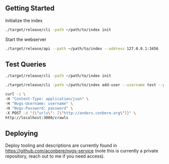 ## Getting Started

Initialize the index

```bash
./target/release/cli -path ~/path/to/index init
```

Start the webserver

```bash
./target/release/api --path ~/path/to/index --address 127.0.0.1:3456
```

## Test Queries
```bash
./target/release/cli -path ~/path/to/index init
```

```bash
./target/release/cli -path ~/path/to/index add-user --username test --password pass
```

```bash
curl -i \
-H "Content-Type: application/json" \
-H "Nvgs-Username: username" \
-H "Nvgs-Password: password" \
-X POST -d "{\"urls\": [\"http://anders.conbere.org\"]}" \
http://localhost:3000/crawls
```

## Deploying

Deploy tooling and descriptions are currently found in https://github.com/aconbere/nvgs-service (note this is currently a private repository, reach out to me if you need access).


